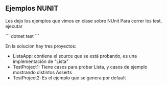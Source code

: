 ## Ejemplos NUNIT

Les dejo los ejemplos que vimos en clase sobre NUnit
Para correr los test, ejecutar 

´´´
dotnet test
´´´

En la solucion hay tres proyectos:
- ListaApp: contiene el source que se está probando, es una implementación de "Lista"
- TestProject1: Tiene casos para probar Lista, y casos de ejemplo mostrando distintos Asserts
- TestProject2: Es el ejemplo que se genera por default